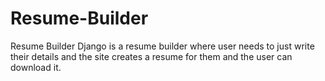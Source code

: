 # Resume-Builder
Resume Builder Django is a resume builder where user needs to just write their details and the site creates a resume for them and the user can download it.
